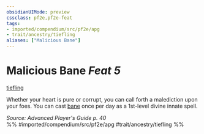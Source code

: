 ```yaml
---
obsidianUIMode: preview
cssclass: pf2e,pf2e-feat
tags:
- imported/compendium/src/pf2e/apg
- trait/ancestry/tiefling
aliases: ["Malicious Bane"]
---
```

# Malicious Bane  *Feat 5*  
[tiefling](tiefling-b1.md)  


Whether your heart is pure or corrupt, you can call forth a malediction upon your foes. You can cast [bane](../spells/bane.md) once per day as a 1st-level divine innate spell.

*Source: Advanced Player's Guide p. 40*  
%% #imported/compendium/src/pf2e/apg #trait/ancestry/tiefling %%